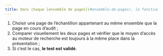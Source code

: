 ```yaml
---
title: Dans chaque [ensemble de pages](#ensemble-de-pages), la fonctionnalité vers le [moteur de recherche](#moteur-de-recherche-interne-a-un-site-web) est-elle située à la même place dans la présentation ?
---
```


1. Choisir une page de l’échantillon appartenant au même ensemble que la page en cours d’audit ;
2. Comparer visuellement les deux pages et vérifier que le moyen d’accès au moteur de recherche est toujours à la même place dans la présentation ;
3. Si c’est le cas, **le test est validé**.
